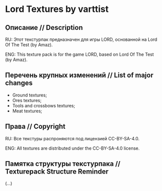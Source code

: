 # Lord Textures by varttist

## Описание // Description
RU: Этот текстурпак предназначен для игры LORD, основанной на Lord Of The Test (by Amaz).

ENG: This texture pack is for the game LORD, based on Lord Of The Test (by Amaz).

## Перечень крупных изменений // List of major changes
- Ground textures;
- Ores textures;
- Tools and crossbows textures;
- Meat textures;

## Права // Copyright
RU: Все текстуры распроняются под лицензией CC-BY-SA-4.0.

ENG: All textures are distributed under the CC-BY-SA-4.0 license.

## Памятка структуры текстурпака // Texturepack Structure Reminder
(...)
